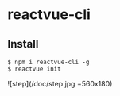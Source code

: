 # reactvue-cli

## Install

```
$ npm i reactvue-cli -g 
$ reactvue init
```

![step](/doc/step.jpg =560x180)
